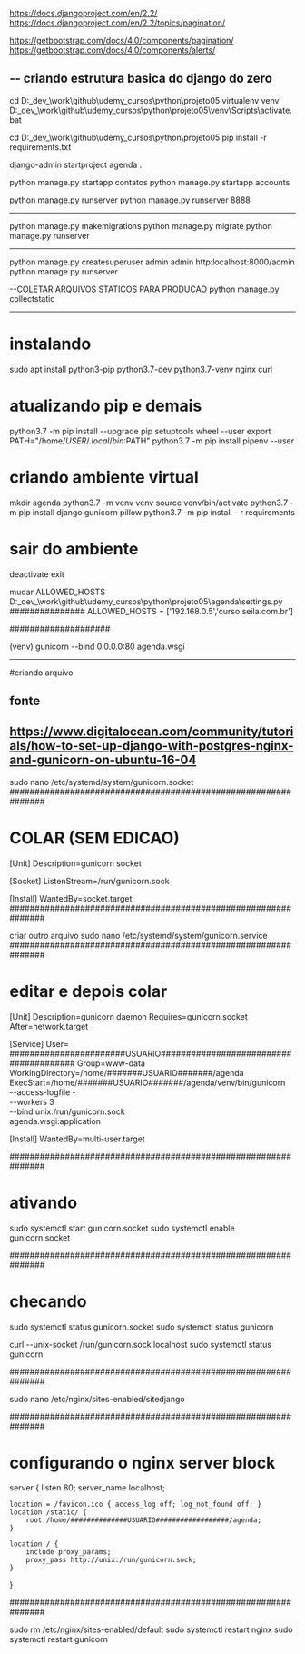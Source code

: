 https://docs.djangoproject.com/en/2.2/
https://docs.djangoproject.com/en/2.2/topics/pagination/

https://getbootstrap.com/docs/4.0/components/pagination/
https://getbootstrap.com/docs/4.0/components/alerts/


-- criando estrutura basica do django do zero
---
cd D:\_dev_\work\github\udemy_cursos\python\projeto05
virtualenv venv
D:\_dev_\work\github\udemy_cursos\python\projeto05\venv\Scripts\activate.bat

cd D:\_dev_\work\github\udemy_cursos\python\projeto05
pip install -r requirements.txt

django-admin startproject agenda .

python manage.py startapp contatos
python manage.py startapp accounts

python manage.py runserver
python manage.py runserver 8888



---
python manage.py makemigrations
python manage.py migrate
python manage.py runserver


---
python manage.py createsuperuser
admin 
admin
http:localhost:8000/admin
python manage.py runserver


--COLETAR ARQUIVOS STATICOS PARA PRODUCAO
python manage.py collectstatic


---------------------------------------
# instalando
sudo apt install python3-pip python3.7-dev python3.7-venv nginx curl

# atualizando pip e demais
python3.7 -m pip install --upgrade pip setuptools wheel --user
export PATH="/home/$USER/.local/bin:$PATH"
python3.7 -m pip install pipenv --user

# criando ambiente virtual
mkdir agenda
python3.7 -m venv venv
source venv/bin/activate
python3.7 -m pip install django gunicorn pillow
python3.7 -m pip install - r requirements

# sair do ambiente
deactivate
exit

mudar ALLOWED_HOSTS
D:\_dev_\work\github\udemy_cursos\python\projeto05\agenda\settings.py
###############
ALLOWED_HOSTS = ['192.168.0.5','curso.seila.com.br']

####################

(venv) gunicorn --bind 0.0.0.0:80 agenda.wsgi


---------------------------------------
#criando arquivo

## fonte
## https://www.digitalocean.com/community/tutorials/how-to-set-up-django-with-postgres-nginx-and-gunicorn-on-ubuntu-16-04

sudo nano /etc/systemd/system/gunicorn.socket
###############################################################

# COLAR (SEM EDICAO)
[Unit]
Description=gunicorn socket

[Socket]
ListenStream=/run/gunicorn.sock

[Install]
WantedBy=socket.target
###############################################################

criar outro arquivo
sudo nano /etc/systemd/system/gunicorn.service
###############################################################

# editar e depois colar
[Unit]
Description=gunicorn daemon
Requires=gunicorn.socket
After=network.target

[Service]
User= #######################USUARIO#######################################
Group=www-data
WorkingDirectory=/home/#######USUARIO#######/agenda
ExecStart=/home/#######USUARIO#######/agenda/venv/bin/gunicorn \
         --access-logfile - \
         --workers 3 \
         --bind unix:/run/gunicorn.sock \
         agenda.wsgi:application

[Install]
WantedBy=multi-user.target
         
         
###############################################################

# ativando
sudo systemctl start  gunicorn.socket
sudo systemctl enable gunicorn.socket

###############################################################

# checando
sudo systemctl status gunicorn.socket
sudo systemctl status gunicorn         
         
curl --unix-socket /run/gunicorn.sock localhost
sudo systemctl status gunicorn

###############################################################

sudo nano /etc/nginx/sites-enabled/sitedjango

###############################################################

# configurando o nginx server block

server {
    listen 80;
    server_name localhost;
    
    location = /favicon.ico { access_log off; log_not_found off; }
    location /static/ {
        root /home/##############USUARIO##################/agenda;
    }
    
    location / {
        include proxy_params;
        proxy_pass http://unix:/run/gunicorn.sock;
    }
}

###############################################################

sudo rm /etc/nginx/sites-enabled/default
sudo systemctl restart nginx
sudo systemctl restart gunicorn
